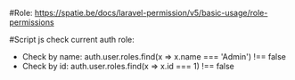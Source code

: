 #Role: https://spatie.be/docs/laravel-permission/v5/basic-usage/role-permissions

#Script js check current auth role: 
 - Check by name: auth.user.roles.find(x => x.name === 'Admin') !== false
 - Check by id: auth.user.roles.find(x => x.id === 1) !== false